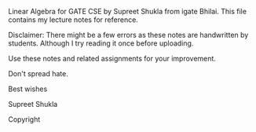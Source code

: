 Linear Algebra for GATE CSE by Supreet Shukla from igate Bhilai. 
This file contains my lecture notes for reference.

Disclaimer: There might be a few errors as these notes are handwritten by students. Although I try reading it once before uploading.

Use these notes and related assignments for your improvement.

Don't spread hate.

Best wishes 

Supreet Shukla 

Copyright
